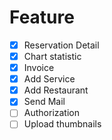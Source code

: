 # Feature

- [x] Reservation Detail
- [x] Chart statistic
- [x] Invoice
- [x] Add Service
- [x] Add Restaurant
- [x] Send Mail
- [ ] Authorization
- [ ] Upload thumbnails
